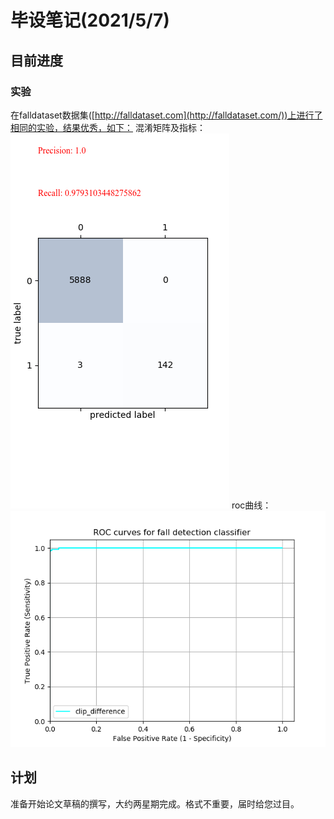 # 毕设笔记(2021/5/7)
## 目前进度
### 实验
在falldataset数据集([http://falldataset.com](http://falldataset.com/))上进行了相同的实验，结果优秀，如下：
混淆矩阵及指标：
![img](metric_clip_falldataset.png)
roc曲线：
![img](roc_curve_clip_falldataset.png)
## 计划
准备开始论文草稿的撰写，大约两星期完成。格式不重要，届时给您过目。